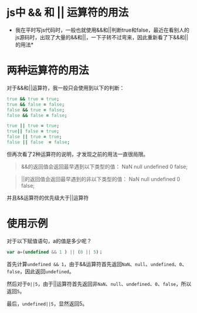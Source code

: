 # js中 && 和 || 运算符的用法

* 我在平时写js代码时，一般也就使用&&和||判断true和false，最近在看别人的js源码时，出现了大量的&&和||，一下子转不过弯来，因此重新看了下&&和||的用法*

# 两种运算符的用法

对于&&和||运算符，我一般只会使用到以下的判断：



```ruby
true && true = true;
true && false = false;
false && true = false;
false && false = false;

true || true = true;
true|| false = true;
false || true = true;
false || false  = false;
```

但再次看了2种运算符的说明，才发现之前的用法一直很局限。

> &&的返回值会返回最早遇到以下类型的值：
> NaN null undefined 0 false;

> ||的返回值会返回最早遇到的非以下类型的值：
> NaN null undefined 0 false;

并且&&运算符的优先级大于||运算符

# 使用示例

对于以下赋值语句，a的值是多少呢？



```jsx
var a=(undefined && 1 ) || (0 || 5)；
```

首先计算`undefined && 1`，由于&&运算符首先返回`NaN`、`null`、`undefined`、`0`、`false`，因此返回`undefined`。

然后对于`0||5`，由于||运算符首先返回非`NaN`、`null`、`undefined`、`0`、`false`，所以返回`5`。

最后，`undefined||5`，显然返回5。

